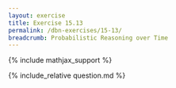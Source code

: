 ```yaml
---
layout: exercise
title: Exercise 15.13
permalink: /dbn-exercises/15-13/
breadcrumb: Probabilistic Reasoning over Time
---
```


{% include mathjax_support %}

<div><i class="arrow-up" data-chapter="dbn-exercises" data-exercise="ex_13" data-rating="0"></i></div>
{% include_relative question.md %}
